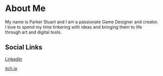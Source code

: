 # About Me
My name is Parker Stuart and I am a passionate Game Designer and creator. I love to spend my time tinkering with ideas and bringing them to life through art and digital tools.

## Social Links
[LinkedIn](https://www.linkedin.com/in/parstuart/)

[itch.io](https://pstuart17.itch.io/)





